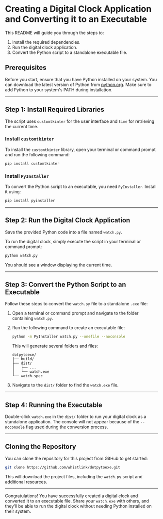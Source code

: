 # Creating a Digital Clock Application and Converting it to an Executable

This README will guide you through the steps to:

1. Install the required dependencies.
2. Run the digital clock application.
3. Convert the Python script to a standalone executable file.

## Prerequisites

Before you start, ensure that you have Python installed on your system. You can download the latest version of Python from [python.org](https://www.python.org/). Make sure to add Python to your system's PATH during installation.

---

## Step 1: Install Required Libraries

The script uses `customtkinter` for the user interface and `time` for retrieving the current time.

### Install `customtkinter`

To install the `customtkinter` library, open your terminal or command prompt and run the following command:

```bash
pip install customtkinter
```

### Install `PyInstaller`

To convert the Python script to an executable, you need `PyInstaller`. Install it using:

```bash
pip install pyinstaller
```

---

## Step 2: Run the Digital Clock Application

Save the provided Python code into a file named `watch.py`.

To run the digital clock, simply execute the script in your terminal or command prompt:

```bash
python watch.py
```

You should see a window displaying the current time.

---

## Step 3: Convert the Python Script to an Executable

Follow these steps to convert the `watch.py` file to a standalone `.exe` file:

1. Open a terminal or command prompt and navigate to the folder containing `watch.py`.
2. Run the following command to create an executable file:

   ```bash
   python -m PyInstaller watch.py --onefile --noconsole
   ```

   This will generate several folders and files:

   ```
   dotpytoexe/
   ├── build/
   ├── dist/
   │   ├── ...
   │   └── watch.exe
   └── watch.spec
   ```

3. Navigate to the `dist/` folder to find the `watch.exe` file.

---

## Step 4: Running the Executable

Double-click `watch.exe` in the `dist/` folder to run your digital clock as a standalone application. The console will not appear because of the `--noconsole` flag used during the conversion process.

---

## Cloning the Repository

You can clone the repository for this project from GitHub to get started:

```bash
git clone https://github.com/whistlink/dotpytoexe.git
```

This will download the project files, including the `watch.py` script and additional resources.

---

Congratulations! You have successfully created a digital clock and converted it to an executable file. Share your `watch.exe` with others, and they'll be able to run the digital clock without needing Python installed on their system.
